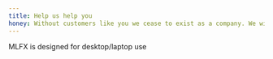 ```yaml
---
title: Help us help you
honey: Without customers like you we cease to exist as a company. We will never forget that, and will strive to deliver the best possible products and experience so you can elevate your trading game.
---
```


MLFX is designed for desktop/laptop use